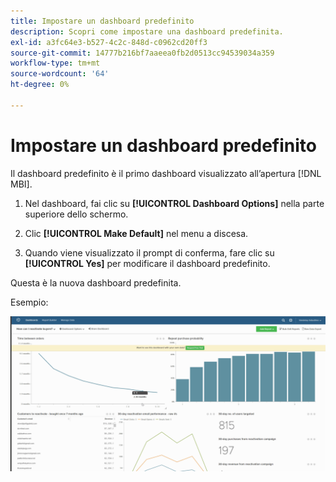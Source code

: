 ```yaml
---
title: Impostare un dashboard predefinito
description: Scopri come impostare una dashboard predefinita.
exl-id: a3fc64e3-b527-4c2c-848d-c0962cd20ff3
source-git-commit: 14777b216bf7aaeea0fb2d0513cc94539034a359
workflow-type: tm+mt
source-wordcount: '64'
ht-degree: 0%

---
```


# Impostare un dashboard predefinito

Il dashboard predefinito è il primo dashboard visualizzato all’apertura [!DNL MBI].

1. Nel dashboard, fai clic su **[!UICONTROL Dashboard Options]** nella parte superiore dello schermo.

1. Clic **[!UICONTROL Make Default]** nel menu a discesa.

1. Quando viene visualizzato il prompt di conferma, fare clic su **[!UICONTROL Yes]** per modificare il dashboard predefinito.

Questa è la nuova dashboard predefinita.

Esempio:

![dashboard predefinito](../../assets/default_dashboard.gif)
